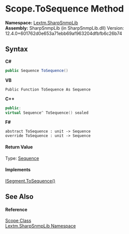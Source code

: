 # Scope.ToSequence Method 
 

**Namespace:**&nbsp;<a href="N_Lextm_SharpSnmpLib">Lextm.SharpSnmpLib</a><br />**Assembly:**&nbsp;SharpSnmpLib (in SharpSnmpLib.dll) Version: 12.4.0+601762d0e653a71ebb69af963204dfbfb6c26b74

## Syntax

**C#**<br />
``` C#
public Sequence ToSequence()
```

**VB**<br />
``` VB
Public Function ToSequence As Sequence
```

**C++**<br />
``` C++
public:
virtual Sequence^ ToSequence() sealed
```

**F#**<br />
``` F#
abstract ToSequence : unit -> Sequence 
override ToSequence : unit -> Sequence 
```


#### Return Value
Type: <a href="T_Lextm_SharpSnmpLib_Sequence">Sequence</a>

#### Implements
<a href="M_Lextm_SharpSnmpLib_ISegment_ToSequence">ISegment.ToSequence()</a><br />

## See Also


#### Reference
<a href="T_Lextm_SharpSnmpLib_Scope">Scope Class</a><br /><a href="N_Lextm_SharpSnmpLib">Lextm.SharpSnmpLib Namespace</a><br />